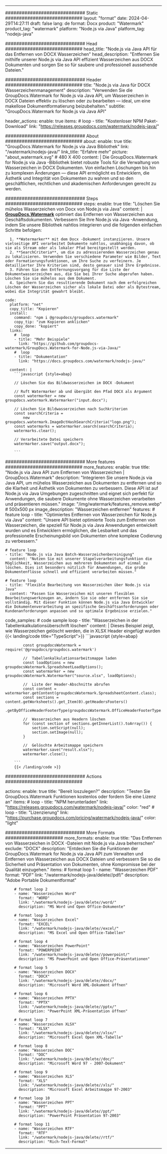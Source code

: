 
---
############################# Static ############################
layout: "format"
date:  2024-04-29T14:27:11
draft: false
lang: de
format: Docx
product: "Watermark"
product_tag: "watermark"
platform: "Node.js via Java"
platform_tag: "nodejs-java"

############################# Head ############################
head_title: "Node.js via Java API für das Entfernen von DOCX Wasserzeichen"
head_description: "Entfernen Sie mithilfe unserer Node.js via Java API effizient Wasserzeichen aus DOCX Dokumenten und sorgen Sie so für saubere und professionell aussehende Dateien."

############################# Header ############################
title: "Node.js via Java für DOCX Wasserzeichenmanagement" 
description: "Verwenden Sie die GroupDocs.Watermark for Node.js via Java API, um Wasserzeichen in DOCX Dateien effektiv zu löschen oder zu bearbeiten — ideal, um eine makellose Dokumentformatierung beizubehalten."
subtitle: "GroupDocs.Watermark for Node.js via Java API" 

header_actions:
  enable: true
  items:
    #  loop
    - title: "Kostenloser NPM Paket-Download"
      link: "https://releases.groupdocs.com/watermark/nodejs-java/"
      
############################# About ############################
about:
    enable: true
    title: "GroupDocs.Watermark for Node.js via Java Bibliothek"
    link: "/watermark/nodejs-java/"
    link_title: "Erfahre mehr"
    picture: "about_watermark.svg" # 480 X 400
    content: |
       Die GroupDocs.Watermark for Node.js via Java -Bibliothek bietet robuste Tools für die Verwaltung von Wasserzeichen in DOCX Dokumenten. Von einfachen Löschungen bis hin zu komplexen Änderungen — diese API ermöglicht es Entwicklern, die Ästhetik und Integrität von Dokumenten zu wahren und so den geschäftlichen, rechtlichen und akademischen Anforderungen gerecht zu werden.

############################# Steps ############################
steps:
    enable: true
    title: "Löschen Sie mühelos Wasserzeichen von Docx von Node.js via Java"
    content: |
      **[GroupDocs.Watermark](https://products.groupdocs.com/watermark/nodejs-java/)** optimiert das Entfernen von Wasserzeichen aus Geschäftsdokumenten. Verbessern Sie Ihre Node.js via Java -Anwendung, indem Sie unsere Bibliothek nahtlos integrieren und die folgenden einfachen Schritte befolgen:
      
      1. **Watermarker** mit dem Docx -Dokument instanziieren. Unsere vielseitige API verarbeitet Dokumente nahtlos, unabhängig davon, ob sie als Stream oder als lokaler Pfad bereitgestellt werden.
      2. **SearchCriteria**, um die zu adressierenden Wasserzeichen genau zu lokalisieren. Verwenden Sie verschiedene Parameter wie Bilder, Text oder Formatierungsfunktionen, um Ihre Suche zu verfeinern. Je detaillierter Ihre Kriterien sind, desto genauer sind Ihre Ergebnisse.
      3. Führen Sie den Entfernungsvorgang für die Liste der Dokumentwasserzeichen aus, die Sie bei Ihrer Suche abgerufen haben. Löschen Sie sie mühelos aus dem Dokument.
      4. Speichern Sie das resultierende Dokument nach dem erfolgreichen Löschen der Wasserzeichen sicher als lokale Datei oder als Bytestream, wobei die Integrität gewahrt bleibt.
   
    code:
      platform: "net"
      copy_title: "Kopieren"
      install:
        command: "npm i @groupdocs/groupdocs.watermark"
        copy_tip: "zum Kopieren anklicken"
        copy_done: "kopiert"
      links:
        #  loop
        - title: "Mehr Beispiele"
          link: "https://github.com/groupdocs-watermark/GroupDocs.Watermark-for-Node.js-via-Java/"
        #  loop
        - title: "Dokumentation"
          link: "https://docs.groupdocs.com/watermark/nodejs-java/"
          
      content: |
        ```javascript {style=abap}

        // Löschen Sie das Bildwasserzeichen im DOCX -Dokument

        // Ruft Watermarker ab und übergibt den Pfad DOCX als Argument
        const watermarker = new groupdocs.watermark.Watermarker("input.docx");
        
        // Löschen Sie Bildwasserzeichen nach Suchkriterien
        const searchCriteria = 
            new groupdocs.watermark.ImageDctHashSearchCriteria("logo.png");
        const watermarks = watermarker.search(searchCriteria);
        watermarks.clear();

        // Verarbeitete Datei speichern
        watermarker.save("output.docx");
        
        ```            

############################# More features ############################
more_features:
  enable: true
  title: "Node.js via Java API zum Entfernen von Wasserzeichen | GroupDocs.Watermark"
  description: "Integrieren Sie unsere Node.js via Java API, um mühelos Wasserzeichen aus Dokumenten zu entfernen und so die Klarheit und Ästhetik von Dokumenten zu verbessern. Diese API ist auf Node.js via Java Umgebungen zugeschnitten und eignet sich perfekt für Anwendungen, die saubere Dokumente ohne Wasserzeichen verarbeiten und präsentieren müssen."
  image: "/img/watermark/features_remove.webp" # 500x500 px
  image_description: "Wasserzeichen entfernen"
  features:
    # feature loop
    - title: "Optimiertes Entfernen von Wasserzeichen für Node.js via Java"
      content: "Unsere API bietet optimierte Tools zum Entfernen von Wasserzeichen, die speziell für Node.js via Java Anwendungen entwickelt wurden und es Entwicklern ermöglichen, die Lesbarkeit und das professionelle Erscheinungsbild von Dokumenten ohne komplexe Codierung zu verbessern."

    # feature loop
    - title: "Node.js via Java Batch-Wasserzeichenbereinigung"
      content: "Nutzen Sie mit unserer Stapelverarbeitungsfunktion die Möglichkeit, Wasserzeichen aus mehreren Dokumenten auf einmal zu löschen. Dies ist besonders nützlich für Anwendungen, die große Dokumentenflüsse schnell und effizient verarbeiten müssen."

    # feature loop
    - title: "Flexible Bearbeitung von Wasserzeichen über Node.js via Java"
      content: "Passen Sie Wasserzeichen mit unseren flexiblen Bearbeitungswerkzeugen an, ändern Sie sie oder entfernen Sie sie vollständig. Mit dieser Funktion können Node.js via Java Entwickler die Dokumentenverarbeitung an spezifische Geschäftsanforderungen oder Kundenanforderungen anpassen und so optimale Ergebnisse erzielen."
      
  code_samples:
    # code sample loop
    - title: "Wasserzeichen in der Tabellenkalkulationsüberschrift löschen"
      content: |
        Dieses Beispiel zeigt, wie Wasserzeichen gelöscht werden, die in XLSX Header eingefügt wurden
        {{< landing/code title="TypeScript">}}
        ```javascript {style=abap}
        
            const groupdocsWatermark = require('@groupdocs/groupdocs.watermark')

            //  Tabellenkalkulationsarbeitsmappe laden
            const loadOptions = new groupdocsWatermark.SpreadsheetLoadOptions();
            const watermarker = new groupdocsWatermark.Watermarker("source.xlsx", loadOptions);

            //  Liste der Header-Abschnitte abrufen
            const content = watermarker.getContent(groupdocsWatermark.SpreadsheetContent.class);
            const sections = content.getWorksheets().get_Item(0).getHeadersFooters()
                .getByOfficeHeaderFooterType(groupdocsWatermark.OfficeHeaderFooterType.HeaderPrimary).getSections();
  
            //  Wasserzeichen aus Headern löschen
            for (const section of sections.getInnerList().toArray()) {
                section.setScript(null);
                section.setImage(null);
            }

            //  Gelöschte Arbeitsmappe speichern
            watermarker.save("result.xlsx");
            watermarker.close();

        ```
        {{< /landing/code >}}


############################# Actions ############################

actions:
  enable: true
  title: "Bereit loszulegen?"
  description: "Testen Sie GroupDocs.Watermark Funktionen kostenlos oder fordern Sie eine Lizenz an"
  items:
    #  loop
    - title: "NPM herunterladen"
      link: "https://releases.groupdocs.com/watermark/nodejs-java/"
      color: "red"
        #  loop
    - title: "Lizenzierung"
      link: "https://purchase.groupdocs.com/pricing/watermark/nodejs-java/"
      color: "light"


############################# More Formats #####################
more_formats:
    enable: true
    title: "Das Entfernen von Wasserzeichen in DOCX -Dateien mit Node.js via Java beherrschen"
    exclude: "DOCX"
    description: "Entdecken Sie die Funktionen der GroupDocs.Watermark for Node.js via Java API zum Verwalten und Entfernen von Wasserzeichen aus DOCX Dateien und verbessern Sie so die Sicherheit und Präsentation von Dokumenten, ohne Kompromisse bei der Qualität einzugehen."
    items: 
        # format loop 1
        - name: "Wasserzeichen PDF"
          format: "PDF"
          link: "/watermark/nodejs-java/delete//pdf/"
          description: "Adobe Portable Dokumentformat"

        # format loop 2
        - name: "Wasserzeichen Word"
          format: "WORD"
          link: "/watermark/nodejs-java/delete//word/"
          description: "MS Word und Open Office-Dokumente"
          
        # format loop 3
        - name: "Wasserzeichen Excel"
          format: "EXCEL"
          link: "/watermark/nodejs-java/delete//excel/"
          description: "MS Excel und Open Office-Tabellen"

        # format loop 4
        - name: "Wasserzeichen PowerPoint"
          format: "POWERPOINT"
          link: "/watermark/nodejs-java/delete//powerpoint/"
          description: "MS PowerPoint und Open Office-Präsentationen"

        # format loop 5
        - name: "Wasserzeichen DOCX"
          format: "DOCX"
          link: "/watermark/nodejs-java/delete//docx/"
          description: "Microsoft Word XML-Dokument öffnen"
          
        # format loop 6
        - name: "Wasserzeichen PPTX"
          format: "PPTX"
          link: "/watermark/nodejs-java/delete//pptx/"
          description: "PowerPoint XML-Präsentation öffnen"
          
        # format loop 7
        - name: "Wasserzeichen XLSX"
          format: "XLSX"
          link: "/watermark/nodejs-java/delete//xlsx/"
          description: "Microsoft Excel Open XML-Tabelle"

        # format loop 8
        - name: "Wasserzeichen DOC"
          format: "DOC"
          link: "/watermark/nodejs-java/delete//doc/"
          description: "Microsoft Word 97 - 2007-Dokument"

        # format loop 9
        - name: "Wasserzeichen XLS"
          format: "XLS"
          link: "/watermark/nodejs-java/delete//xls/"
          description: "Microsoft Excel Arbeitsmappe 97-2003"

        # format loop 10
        - name: "Wasserzeichen PPT"
          format: "PPT"
          link: "/watermark/nodejs-java/delete//ppt/"
          description: "PowerPoint Präsentation 97-2003"

        # format loop 11
        - name: "Wasserzeichen RTF"
          format: "RTF"
          link: "/watermark/nodejs-java/delete//rtf/"
          description: "Rich-Text-Format"

---
